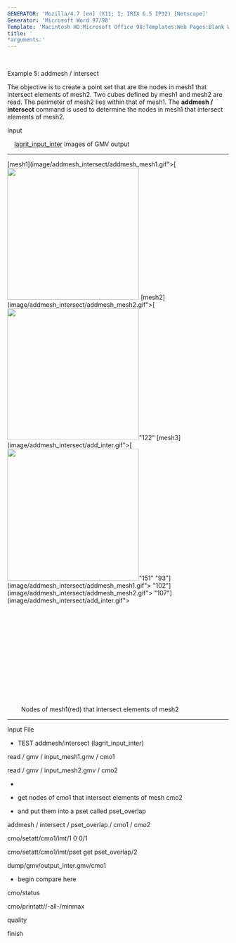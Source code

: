 ```yaml
---
GENERATOR: 'Mozilla/4.7 [en] (X11; I; IRIX 6.5 IP32) [Netscape]'
Generator: 'Microsoft Word 97/98'
Template: 'Macintosh HD:Microsoft Office 98:Templates:Web Pages:Blank Web Page'
title: '
*arguments:'
---
```


 

 Example 5: addmesh / intersect

  The objective is to create a point set that are the nodes in mesh1
  that intersect elements of mesh2.
  Two cubes defined by mesh1 and mesh2 are read. The perimeter of
  mesh2 lies within that of mesh1. The **addmesh / intersect** command
  is used to determine the nodes in mesh1 that intersect elements of
  mesh2.

 Input

     [lagrit\_input\_inter](../lagrit_input_inter)
 Images of GMV output

  ------------------------------------------------------------------------------------------ ------------------------------------------------------------------------------------------ ------------------------------------------------------------------------------------------
  [mesh1](image/addmesh_intersect/addmesh_mesh1.gif">[<img height="300" width="300" src="addmesh_mesh1_tn.gif">   [mesh2](image/addmesh_intersect/addmesh_mesh2.gif">[<img height="300" width="300" src="addmesh_mesh2_tn.gif">"122"   [mesh3](image/addmesh_intersect/add_inter.gif">[<img height="300" width="300" src="add_inter_tn.gif">"151"
  "93"](image/addmesh_intersect/addmesh_mesh1.gif">
                                  "102"](image/addmesh_intersect/addmesh_mesh2.gif">
                                 "107"](image/addmesh_intersect/add_inter.gif">

   
                                                                                          
                                                                                          

   
                                                                                          
                                                                                          

   
                                                                                          
                                                                                          

   
                                                                                          
                                                                                          

   
                                                                                          
                                                                                          

   
                                                                                          
                                                                                          

   
                                                                                                                                                                                     

                                                                                                                                                                                         
                                                                                                                                                                                        Nodes of mesh1(red) that intersect elements of mesh2
  ------------------------------------------------------------------------------------------ ------------------------------------------------------------------------------------------ ------------------------------------------------------------------------------------------

 Input File
* TEST
 addmesh/intersect (lagrit\_input\_inter)

 read / gmv / input\_mesh1.gmv / cmo1

 read / gmv / input\_mesh2.gmv / cmo2

 
*

 
* get nodes of cmo1 that intersect elements of mesh cmo2

 
* and put them into a pset called pset\_overlap

 addmesh / intersect / pset\_overlap / cmo1 / cmo2

 cmo/setatt/cmo1/imt/1 0 0/1

 cmo/setatt/cmo1/imt/pset get pset\_overlap/2

 dump/gmv/output\_inter.gmv/cmo1

 
* begin compare here

 cmo/status

 cmo/printatt//-all-/minmax

 quality

 finish


